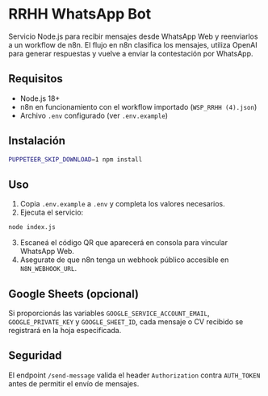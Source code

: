 # RRHH WhatsApp Bot

Servicio Node.js para recibir mensajes desde WhatsApp Web y reenviarlos a un workflow de n8n. El flujo en n8n clasifica los mensajes, utiliza OpenAI para generar respuestas y vuelve a enviar la contestación por WhatsApp.

## Requisitos
- Node.js 18+
- n8n en funcionamiento con el workflow importado (`WSP_RRHH (4).json`)
- Archivo `.env` configurado (ver `.env.example`)

## Instalación
```bash
PUPPETEER_SKIP_DOWNLOAD=1 npm install
```

## Uso
1. Copia `.env.example` a `.env` y completa los valores necesarios.
2. Ejecuta el servicio:
```bash
node index.js
```
3. Escaneá el código QR que aparecerá en consola para vincular WhatsApp Web.
4. Asegurate de que n8n tenga un webhook público accesible en `N8N_WEBHOOK_URL`.

## Google Sheets (opcional)
Si proporcionás las variables `GOOGLE_SERVICE_ACCOUNT_EMAIL`, `GOOGLE_PRIVATE_KEY` y `GOOGLE_SHEET_ID`, cada mensaje o CV recibido se registrará en la hoja especificada.

## Seguridad
El endpoint `/send-message` valida el header `Authorization` contra `AUTH_TOKEN` antes de permitir el envío de mensajes.
